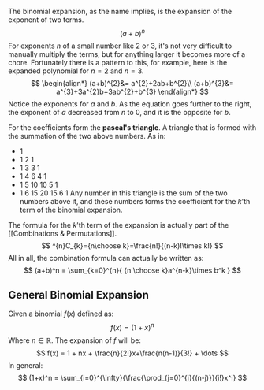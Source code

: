The binomial expansion, as the name implies, is the expansion of the exponent of two terms.
$$
(a+b)^n
$$
For exponents $n$ of a small number like $2$ or $3$, it's not very difficult to manually multiply the terms, but for anything larger it becomes more of a chore. Fortunately there is a pattern to this, for example, here is the expanded polynomial for $n = 2$ and $n = 3$.
$$
\begin{align*}
(a+b)^{2}&= a^{2}+2ab+b^{2}\\
(a+b)^{3}&= a^{3}+3a^{2}b+3ab^{2}+b^{3}
\end{align*}
$$
Notice the exponents for $a$ and $b$. As the equation goes further to the right, the exponent of $a$ decreased from $n$ to $0$, and it is the opposite for $b$.

For the coefficients form the **pascal's triangle**. A triangle that is formed with the summation of the two above numbers. As in:
* 1
* 1 2 1
* 1 3 3 1
* 1 4 6 4 1
* 1 5 10 10 5 1
* 1 6 15 20 15 6 1
Any number in this triangle is the sum of the two numbers above it, and these numbers forms the coefficient for the $k$'th term of the binomial expansion.

The formula for the $k$'th term of the expansion is actually part of the [[Combinations & Permutations]].
$$
^{n}C_{k}={n\choose k}=\frac{n!}{(n-k)!\times k!}
$$
All in all, the combination formula can actually be written as:
$$
(a+b)^n = \sum_{k=0}^{n}{
 {n \choose k}a^{n-k}\times b^k
}
$$
## General Binomial Expansion
Given a binomial $f(x)$ defined as:
$$
f(x) = (1+x)^n
$$
Where $n \in \mathbb{R}$. The expansion of $f$ will be:
$$
f(x) = 1 + nx + \frac{n}{2!}x+\frac{n(n-1)}{3!} + \dots
$$
In general:
$$
(1+x)^n = \sum_{i=0}^{\infty}{\frac{\prod_{j=0}^{i}{(n-j)}}{i!}x^i}
$$
